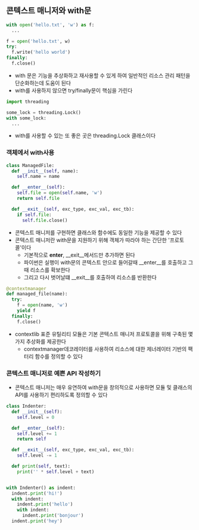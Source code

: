 ## 콘텍스트 매니저와 with문

```python
with open('hello.txt', 'w') as f:
  ...

f = open('hello.txt', w)
try:
  f.write('hello world')
finally:
  f.close()
```

- with 문은 기능을 추상화하고 재사용할 수 있게 하여 일반적인 리소스 관리 패턴을 단순화하는데 도움이 된다
- with를 사용하지 않으면 try/finally문이 핵심을 가린다

```python
import threading

some_lock = threading.Lock()
with some_lock:
  ...
```

- with를 사용할 수 있는 또 좋은 곳은 threading.Lock 클래스이다

### 객체에서 with사용

```python
class ManagedFile:
  def __init__(self, name):
    self.name = name

  def __enter__(self):
    self.file = open(self.name, 'w')
    return self.file

  def __exit__(self, exc_type, exc_val, exc_tb):
    if self.file:
      self.file.close()
```

- 콘텍스트 매니저를 구현하면 클래스와 함수에도 동일한 기능을 제공할 수 있다
- 콘텍스트 매니저란 with문을 지원하기 위해 객체가 따라야 하는 간단한 '프로토콜'이다
    - 기본적으로 __enter__, __exit__메서드만 추가하면 된다
    - 파이썬은 실행이 with문의 콘텍스트 안으로 들어갈때 __enter__를 호출하고 그때 리소스를 확보한다
    - 그리고 다시 벗어날떄 __exit__를 호출하여 리소스를 반환한다

```python
@contextmanager
def managed_file(name):
  try:
    f = open(name, 'w')
    yield f
  finally:
    f.close()
```

- contextlib 표준 유틸리티 모듈은 기본 콘텍스트 매니저 프로토콜을 위해 구축된 몇 가지 추상화를 제공한다
    - contextmanager데코레이터를 사용하여 리소스에 대한 제너레이터 기반의 팩터리 함수를 정의할 수 있다

### 콘텍스트 매니저로 예쁜 API 작성하기

- 콘텍스트 매니저는 매우 유연하여 with문을 창의적으로 사용하면 모듈 및 클래스의 API를 사용하기 편리하도록 정의할 수 있다

```python
class Indenter:
  def __init__(self):
    self.level = 0

  def __enter__(self):
    self.level += 1
    return self

  def __exit__(self, exc_type, exc_val, exc_tb):
    self.level -= 1

  def print(self, text):
    print('' * self.level + text)


with Indenter() as indent:
  indent.print('hi!')
  with indent:
    indent.print('hello')
    with indent:
      indent.print('bonjour')
  indent.print('hey')

```

